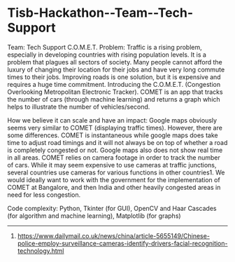 # Tisb-Hackathon--Team--Tech-Support
Team: Tech Support
C.O.M.E.T.
Problem: Traffic is a rising problem, especially in developing countries with rising population levels. It is a problem that plagues all sectors of society. Many people cannot afford the luxury of changing their location for their jobs and have very long commute times to their jobs. Improving roads is one solution, but it is expensive and requires a huge time commitment. Introducing the C.O.M.E.T. (Congestion Overlooking Metropolitan Electronic Tracker). COMET is an app that tracks the number of cars (through machine learning) and returns a graph which helps to illustrate the number of vehicles/second. 

How we believe it can scale and have an impact: Google maps obviously seems very similar to COMET (displaying traffic times). However, there are some differences. COMET is instantaneous while google maps does take time to adjust road timings and it will not always be on top of whether a road is completely congested or not. Google maps also does not show real time in all areas. COMET relies on camera footage in order to track the number of cars. While it may seem expensive to use cameras at traffic junctions, several countries use cameras for various functions in other countries1. We would ideally want to work with the government for the implementation of COMET at Bangalore, and then India and other heavily congested areas in need for less congestion.

Code complexity: Python, Tkinter (for GUI), OpenCV and Haar Cascades (for algorithm and machine learning), Matplotlib (for graphs)





______________________________________________________________________________________________________________________________________________________________
1)	https://www.dailymail.co.uk/news/china/article-5655149/Chinese-police-employ-surveillance-cameras-identify-drivers-facial-recognition-technology.html
